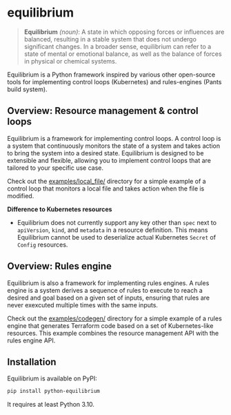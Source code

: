 # equilibrium

> __Equilibrium__ _(noun)_: A state in which opposing forces or influences are balanced, resulting in a stable system
> that does not undergo significant changes. In a broader sense, equilibrium can refer to a state of mental or emotional
> balance, as well as the balance of forces in physical or chemical systems.

Equilibrium is a Python framework inspired by various other open-source tools for implementing control loops
(Kubernetes) and rules-engines (Pants build system).

## Overview: Resource management & control loops

Equilibrium is a framework for implementing control loops. A control loop is a system that continuously monitors
the state of a system and takes action to bring the system into a desired state. Equilibrium is designed to be
extensible and flexible, allowing you to implement control loops that are tailored to your specific use case.

Check out the [examples/local_file/](examples/local_file/) directory for a simple example of a control loop that
monitors a local file and takes action when the file is modified.

__Difference to Kubernetes resources__

* Equilibrium does not currently support any key other than `spec` next to `apiVersion`, `kind`, and `metadata` in
  a resource definition. This means Equilibrium cannot be used to deserialize actual Kubernetes `Secret` of `Config`
  resources.

## Overview: Rules engine

Equilibrium is also a framework for implementing rules engines. A rules engine is a system derives a sequence of rules
to execute to reach a desired and goal based on a given set of inputs, ensuring that rules are never exexcuted multiple
times with the same inputs.

Check out the [examples/codegen/](examples/codegen/) directory for a simple example of a rules engine that generates
Terraform code based on a set of Kubernetes-like resources. This example combines the resource management API with
the rules engine API.

## Installation

Equilibrium is available on PyPI:

```bash
pip install python-equilibrium
```

It requires at least Python 3.10.
